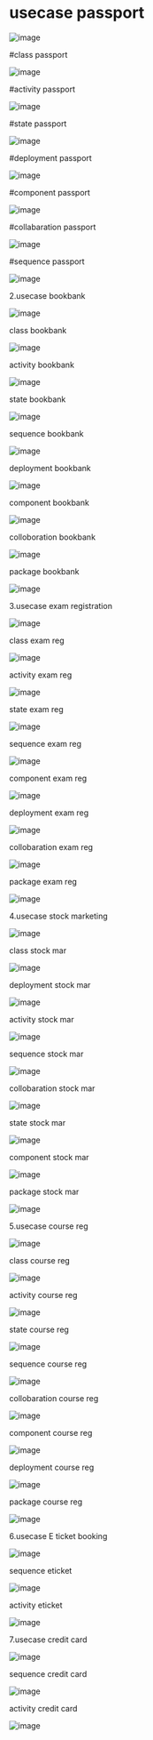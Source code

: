 # usecase passport
![image](https://github.com/Shaiksammera/ooad/assets/112576522/72948640-3950-44aa-9147-89e08513d6bc)

#class passport

![image](https://github.com/Shaiksammera/ooad/assets/112576522/640fd6f8-2de5-4365-99f0-c02c23ea0ccd)

#activity passport

![image](https://github.com/Shaiksammera/ooad/assets/112576522/6c12a33f-e92f-4a8e-9f19-6d55abeee635)

#state passport

![image](https://github.com/Shaiksammera/ooad/assets/112576522/129e2e54-d216-43ae-92c5-11e192795546)

#deployment passport

![image](https://github.com/Shaiksammera/ooad/assets/112576522/3b35e756-4127-4587-9175-ef0e26318e6f)

#component passport

![image](https://github.com/Shaiksammera/ooad/assets/112576522/f40de58d-830b-435c-b236-6785004b7af9)

#collabaration passport

![image](https://github.com/Shaiksammera/ooad/assets/112576522/e2cb39df-6dd3-484c-a624-1430f791b485)

#sequence passport

![image](https://github.com/Shaiksammera/ooad/assets/112576522/8422508c-3cd6-497e-9721-a1ff53a26744)

2.usecase bookbank

![image](https://github.com/Shaiksammera/ooad/assets/112576522/2f72b435-3155-4783-9e49-3785c6604305)

class bookbank

![image](https://github.com/Shaiksammera/ooad/assets/112576522/95b1a733-104c-4f46-87b9-468a653aacae)

activity bookbank

![image](https://github.com/Shaiksammera/ooad/assets/112576522/f0230ef1-1b9c-422c-8b0c-33b7f2e09334)

state bookbank

![image](https://github.com/Shaiksammera/ooad/assets/112576522/cc3c5f86-e4f6-4583-8787-846472da45e2)

sequence bookbank

![image](https://github.com/Shaiksammera/ooad/assets/112576522/c095bcdc-da0b-4c3a-b4fb-2cd7e2ff17cf)

deployment bookbank

![image](https://github.com/Shaiksammera/ooad/assets/112576522/6054c10f-3b34-415e-800f-8584b42cca3d)

component bookbank

![image](https://github.com/Shaiksammera/ooad/assets/112576522/4842a6c8-6701-481f-822a-eb315874ac37)

colloboration bookbank

![image](https://github.com/Shaiksammera/ooad/assets/112576522/3ee1d489-5d21-4143-ba80-37ed8d368ce5)

package bookbank

![image](https://github.com/Shaiksammera/ooad/assets/112576522/41141e8a-1eab-4fcb-9749-865d9e582095)

3.usecase exam registration

![image](https://github.com/Shaiksammera/ooad/assets/112576522/60fda787-b642-44d1-b91a-8b877f0de063)

class exam reg

![image](https://github.com/Shaiksammera/ooad/assets/112576522/269108f3-6e2e-4eea-92f4-54078b570c49)

activity exam reg

![image](https://github.com/Shaiksammera/ooad/assets/112576522/d6eac168-1858-41a1-a6bd-f27f45fde4e5)

state exam reg

![image](https://github.com/Shaiksammera/ooad/assets/112576522/6cb956d9-f8c0-455e-9a52-eb5e72244e09)

sequence exam reg

![image](https://github.com/Shaiksammera/ooad/assets/112576522/3704d5ef-b8c7-45b7-8855-f684bbe3e35e)

component exam reg

![image](https://github.com/Shaiksammera/ooad/assets/112576522/119827ff-5e28-4a1b-95ef-f03dd2e023aa)

deployment exam reg

![image](https://github.com/Shaiksammera/ooad/assets/112576522/bd0b3834-ff10-4702-b0cc-97a9fbb35376)

collobaration exam reg

![image](https://github.com/Shaiksammera/ooad/assets/112576522/f5039e5f-f3f4-40ab-a1ac-850c45fe5ad7)

package exam reg

![image](https://github.com/Shaiksammera/ooad/assets/112576522/b6b07d6b-42eb-42da-97dd-7445adce606d)

4.usecase stock marketing

![image](https://github.com/Shaiksammera/ooad/assets/112576522/ee9a264f-7b20-40c5-9005-b796c2a999f6)

class stock mar

![image](https://github.com/Shaiksammera/ooad/assets/112576522/87065b67-2a9c-42a3-b8b2-35ac75933f4f)

deployment stock mar

![image](https://github.com/Shaiksammera/ooad/assets/112576522/62ed1849-a8c0-4a18-a96b-145ff51e4a99)

activity stock mar

![image](https://github.com/Shaiksammera/ooad/assets/112576522/5d88741b-5260-425b-8121-8d1b75e2d61a)

sequence stock mar

![image](https://github.com/Shaiksammera/ooad/assets/112576522/13463999-4c53-4f45-ae3f-8dc0c974da66)

collobaration stock mar

![image](https://github.com/Shaiksammera/ooad/assets/112576522/27bb1e41-8603-4889-b1f9-8810d8fad13d)

state stock mar

![image](https://github.com/Shaiksammera/ooad/assets/112576522/82e80ad2-c915-495d-8a33-1fe35a951552)

component stock mar

![image](https://github.com/Shaiksammera/ooad/assets/112576522/f7ae49b6-a918-4430-afd8-495d43e9f1ab)

package stock mar

![image](https://github.com/Shaiksammera/ooad/assets/112576522/83cfca06-10ab-4fab-aa23-00bec9495de0)

5.usecase course reg

![image](https://github.com/Shaiksammera/ooad/assets/112576522/47293822-cfa9-4017-86fe-3432dfb1df36)

class course reg

![image](https://github.com/Shaiksammera/ooad/assets/112576522/46adf70b-1e51-4ead-9fad-0b8959b6be96)

activity course reg

![image](https://github.com/Shaiksammera/ooad/assets/112576522/5b0ebfbf-961c-488b-810a-0f1202f0ee4a)

state course reg

![image](https://github.com/Shaiksammera/ooad/assets/112576522/74c9f2c4-1eb6-46c8-8f55-ff30bb0fe06c)

sequence course reg

![image](https://github.com/Shaiksammera/ooad/assets/112576522/c448f5c3-46df-44d9-9a02-01ab3772954d)

collobaration course reg

![image](https://github.com/Shaiksammera/ooad/assets/112576522/440f6f8c-1885-4bc5-a8f9-4f72af1f5c5d)

component course reg

![image](https://github.com/Shaiksammera/ooad/assets/112576522/ee1b5d7e-ac38-4ce5-b48e-778a61f6d877)

deployment course reg

![image](https://github.com/Shaiksammera/ooad/assets/112576522/d9750175-066d-4f04-98d2-0a8623fbbc8f)

package course reg

![image](https://github.com/Shaiksammera/ooad/assets/112576522/a13a0f95-7c92-4e07-94d6-858649f16c35)

6.usecase E ticket booking

![image](https://github.com/Shaiksammera/ooad/assets/112576522/44cf71ba-7dfc-4ddd-ad72-b3c1bc1fcabd)

sequence eticket

![image](https://github.com/Shaiksammera/ooad/assets/112576522/458e18eb-d18f-4c05-b598-258fb23dcc6e)

activity eticket

![image](https://github.com/Shaiksammera/ooad/assets/112576522/329fd6ac-745b-470b-ad5d-67b8ec016b12)

7.usecase credit card

![image](https://github.com/Shaiksammera/ooad/assets/112576522/34f4801d-cdfd-42de-9161-ec0860950421)

sequence credit card

![image](https://github.com/Shaiksammera/ooad/assets/112576522/4b492c31-9c1c-4cd0-96b2-26012855385c)

activity credit card

![image](https://github.com/Shaiksammera/ooad/assets/112576522/07859820-21d1-4fb2-8e56-c8551037712a)




